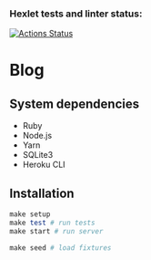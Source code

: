 ### Hexlet tests and linter status:
[![Actions Status](https://github.com/Yorickov/rails-project-lvl2/workflows/hexlet-check/badge.svg?branch=)](https://github.com/Yorickov/rails-project-lvl2/actions?query=branch:)

# Blog

## System dependencies

- Ruby
- Node.js
- Yarn
- SQLite3
- Heroku CLI

## Installation

```ruby
make setup
make test # run tests
make start # run server

make seed # load fixtures
```
